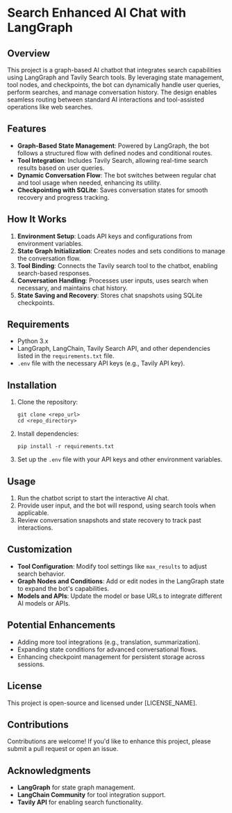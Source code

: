 # Search Enhanced AI Chat with LangGraph

## Overview

This project is a graph-based AI chatbot that integrates search capabilities using LangGraph and Tavily Search tools. By leveraging state management, tool nodes, and checkpoints, the bot can dynamically handle user queries, perform searches, and manage conversation history. The design enables seamless routing between standard AI interactions and tool-assisted operations like web searches.

## Features

- **Graph-Based State Management**: Powered by LangGraph, the bot follows a structured flow with defined nodes and conditional routes.
- **Tool Integration**: Includes Tavily Search, allowing real-time search results based on user queries.
- **Dynamic Conversation Flow**: The bot switches between regular chat and tool usage when needed, enhancing its utility.
- **Checkpointing with SQLite**: Saves conversation states for smooth recovery and progress tracking.

## How It Works

1. **Environment Setup**: Loads API keys and configurations from environment variables.
2. **State Graph Initialization**: Creates nodes and sets conditions to manage the conversation flow.
3. **Tool Binding**: Connects the Tavily search tool to the chatbot, enabling search-based responses.
4. **Conversation Handling**: Processes user inputs, uses search when necessary, and maintains chat history.
5. **State Saving and Recovery**: Stores chat snapshots using SQLite checkpoints.

## Requirements

- Python 3.x
- LangGraph, LangChain, Tavily Search API, and other dependencies listed in the `requirements.txt` file.
- `.env` file with the necessary API keys (e.g., Tavily API key).

## Installation

1. Clone the repository:
   ```
   git clone <repo_url>
   cd <repo_directory>
   ```  
2. Install dependencies:
   ```
   pip install -r requirements.txt
   ```  
3. Set up the `.env` file with your API keys and other environment variables.

## Usage

1. Run the chatbot script to start the interactive AI chat.
2. Provide user input, and the bot will respond, using search tools when applicable.
3. Review conversation snapshots and state recovery to track past interactions.

## Customization

- **Tool Configuration**: Modify tool settings like `max_results` to adjust search behavior.
- **Graph Nodes and Conditions**: Add or edit nodes in the LangGraph state to expand the bot's capabilities.
- **Models and APIs**: Update the model or base URLs to integrate different AI models or APIs.

## Potential Enhancements

- Adding more tool integrations (e.g., translation, summarization).
- Expanding state conditions for advanced conversational flows.
- Enhancing checkpoint management for persistent storage across sessions.

## License

This project is open-source and licensed under [LICENSE_NAME].

## Contributions

Contributions are welcome! If you'd like to enhance this project, please submit a pull request or open an issue.

## Acknowledgments

- **LangGraph** for state graph management.
- **LangChain Community** for tool integration support.
- **Tavily API** for enabling search functionality.  